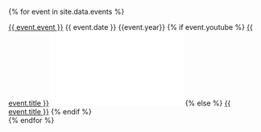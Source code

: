 ---
---

{% for event in site.data.events %}
    <section>
        <span>
            <a href="{{event.url}}">{{ event.event }}</a> 
            {{ event.date }} {{event.year}}
        </span>
        <span>
            {% if event.youtube %}
                <a href="{{ event.youtube }}">{{ event.title }}</a> 
                <iframe width="262.5" height="147.75" src="{{ event.embed }}" frameborder="0" allow="accelerometer; clipboard-write; encrypted-media; gyroscope; picture-in-picture" allowfullscreen></iframe>
            {% else %}
                <a href="{{ event.url }}">{{ event.title }}</a>
            {% endif %}        
        </span>
    </section>
{% endfor %}